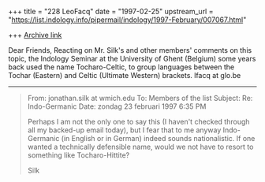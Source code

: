 +++
title = "228 LeoFacq"
date = "1997-02-25"
upstream_url = "https://list.indology.info/pipermail/indology/1997-February/007067.html"

+++
[Archive link](https://list.indology.info/pipermail/indology/1997-February/007067.html)

Dear Friends,
Reacting on Mr. Silk's and other members' comments on this topic, the
Indology Seminar at the University of Ghent (Belgium) some years back used
the name Tocharo-Celtic, to group languages between the Tochar (Eastern)
and Celtic (Ultimate Western) brackets.
lfacq at glo.be

----------
> From: jonathan.silk at wmich.edu
> To: Members of the list <indology at liverpool.ac.uk>
> Subject: Re: Indo-Germanic
> Date: zondag 23 februari 1997 6:35 PM
> 
> Perhaps I am not the only one to say this (I haven't checked through all
my
> backed-up email today), but I fear that to me anyway Indo-Germanic (in
> English or in German) indeed sounds nationalistic.  If one wanted a
> technically defensible name, would we not have to resort to something
like
> Tocharo-Hittite?
> 
> Silk




